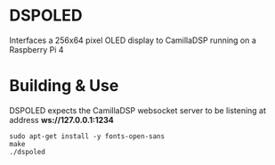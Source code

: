 # DSPOLED
Interfaces a 256x64 pixel OLED display to CamillaDSP running on a Raspberry Pi 4

# Building & Use
DSPOLED expects the CamillaDSP websocket server to be listening at address **ws://127.0.0.1:1234**
```
sudo apt-get install -y fonts-open-sans
make
./dspoled
```
